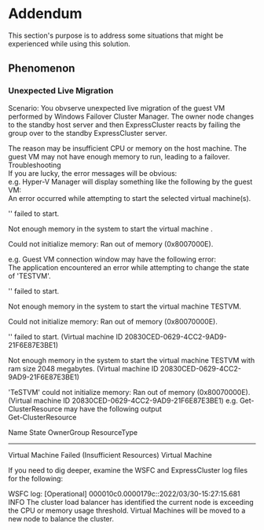 # Addendum

This section's purpose is to address some situations that might be experienced while using this solution.

## Phenomenon
### Unexpected Live Migration
Scenario: You obvserve unexpected live migration of the guest VM performed by Windows Failover Cluster Manager. The owner node changes to the standby host server and then ExpressCluster reacts by failing the group over to the standby ExpressCluster server.

The reason may be insufficient CPU or memory on the host machine. The guest VM may not have enough memory to run, leading to a failover.
Troubleshooting    
If you are lucky, the error messages will be obvious:    
e.g. Hyper-V Manager will display something like the following by the guest VM:    
An error occurred while attempting to start the selected virtual machine(s).

'<guest vm>' failed to start.

Not enough memory in the system to start the virtual machine <guest vm>.

Could not initialize memory: Ran out of memory (0x8007000E).   

e.g. Guest VM connection window may have the following error:    
The application encountered an error while attempting to change the state of 'TESTVM'.

'<guest vm>' failed to start.

Not enough memory in the system to start the virtual machine TESTVM.

Could not initialize memory: Ran out of memory (0x80070000E).

'<guest vm>' failed to start. (Virtual machine ID 20830CED-0629-4CC2-9AD9-21F6E87E3BE1)

Not enough memory in the system to start the virtual machine TESTVM with ram size 2048 megabytes. (Virtual machine ID 20830CED-0629-4CC2-9AD9-21F6E87E3BE1)

'TeSTVM' could not initialize memory: Ran out of memory (0x80070000E). (Virtual machine ID 20830CED-0629-4CC2-9AD9-21F6E87E3BE1)
e.g. Get-ClusterResource may have the following output    
Get-ClusterResource

Name				                  State					                    OwnerGroup	    ResourceType
----				                  -----					                    ----------	    ------------
Virtual Machine <guest vm>		Failed (Insufficient Resources)		<group name>		Virtual Machine

If you need to dig deeper, examine the WSFC and ExpressCluster log files for the following:
  
WSFC log: [Operational] 000010c0.0000179c::2022/03/30-15:27:15.681 INFO  The cluster load balancer has identified the current node is exceeding the CPU or memory usage threshold.  Virtual Machines will be moved to a new node to balance the cluster. 
  
